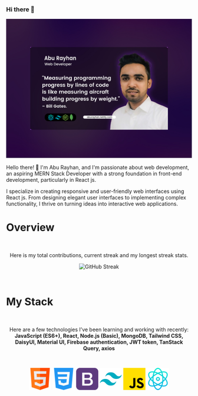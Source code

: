 ### Hi there 👋

[![Abu Rayhan](https://raw.githubusercontent.com/a-rayhan/a-rayhan/main/Github-Banner.jpg)]()

Hello there! 👋 I'm Abu Rayhan, and I'm passionate about web development, an aspiring MERN Stack Developer with a strong foundation in front-end development, particularly in React js.

I specialize in creating responsive and user-friendly web interfaces using React js. From designing elegant user interfaces to implementing complex functionality, I thrive on turning ideas into interactive web applications.


# Overview
<br />
<p align="center">Here is my total contributions, current streak and my longest streak stats.</p>
<p align="center">
  <img width="60%" src="https://github-readme-streak-stats.herokuapp.com?user=a-rayhan&theme=dark" alt="GitHub Streak" />
</p>

<br />

# My Stack

<br>
<p align="center">Here are a few technologies I’ve been learning and working with recently: <strong>JavaScript (ES6+), React, Node.js (Basic), MongoDB, Tailwind CSS, DaisyUI, Material UI, Firebase authentication, JWT token, TanStack Query, axios</strong></p>
<br>
<p align="center">
<img width="60px" src="https://raw.githubusercontent.com/a-rayhan/a-rayhan/main/html.png"/>
<img width="60px" src="https://raw.githubusercontent.com/a-rayhan/a-rayhan/main/css3.png"/>
<img width="60px" src="https://raw.githubusercontent.com/a-rayhan/a-rayhan/main/bootstrap.png"/>
<img width="60px" src="https://raw.githubusercontent.com/a-rayhan/a-rayhan/main/tailwind.png"/>
<img width="60px" src="https://raw.githubusercontent.com/a-rayhan/a-rayhan/main/js.png"/>
<img width="60px" src="https://raw.githubusercontent.com/a-rayhan/a-rayhan/main/react.png"/>
</p>

<!--
**a-rayhan/a-rayhan** is a ✨ _special_ ✨ repository because its `README.md` (this file) appears on your GitHub profile.

Here are some ideas to get you started:

- 🔭 I’m currently working on ...
- 🌱 I’m currently learning ...
- 👯 I’m looking to collaborate on ...
- 🤔 I’m looking for help with ...
- 💬 Ask me about ...
- 📫 How to reach me: ...
- 😄 Pronouns: ...
- ⚡ Fun fact: ...
-->
